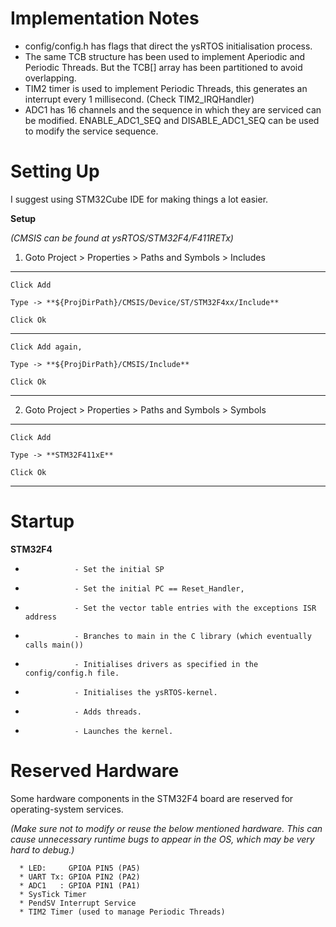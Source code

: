 # Implementation Notes

 + config/config.h has flags that direct the ysRTOS initialisation process.
 + The same TCB structure has been used to implement Aperiodic and Periodic Threads. But the TCB[] array has been partitioned to avoid overlapping.
 + TIM2 timer is used to implement Periodic Threads, this generates an interrupt every 1 millisecond. (Check TIM2_IRQHandler)
 + ADC1 has 16 channels and the sequence in which they are serviced can be modified. ENABLE_ADC1_SEQ and DISABLE_ADC1_SEQ can be used to modify the service sequence.

# Setting Up
 
 I suggest using STM32Cube IDE for making things a lot easier.

 **Setup**
 
 *(CMSIS can be found at ysRTOS/STM32F4/F411RETx)*
 
 1. Goto Project > Properties > Paths and Symbols > Includes
  
  ----------------------------------------------------------------------------------------
 	Click Add
  
 	Type -> **${ProjDirPath}/CMSIS/Device/ST/STM32F4xx/Include**
  
 	Click Ok
  
  ----------------------------------------------------------------------------------------

 	Click Add again,
  
 	Type -> **${ProjDirPath}/CMSIS/Include**
  
 	Click Ok
  
  ----------------------------------------------------------------------------------------

 2. Goto Project > Properties > Paths and Symbols > Symbols
   
  ---------------------------------------------------------------------------------------- 
 	Click Add
  
 	Type -> **STM32F411xE**
  
 	Click Ok
  ----------------------------------------------------------------------------------------
  
  # Startup
  
  **STM32F4** 
  *                - Set the initial SP
  *                - Set the initial PC == Reset_Handler,
  *                - Set the vector table entries with the exceptions ISR address
  *                - Branches to main in the C library (which eventually calls main())
  *                - Initialises drivers as specified in the config/config.h file.
  *                - Initialises the ysRTOS-kernel.
  *                - Adds threads.
  *                - Launches the kernel.

  # Reserved Hardware
  
  Some hardware components in the STM32F4 board are reserved for operating-system services.
  
  *(Make sure not to modify or reuse the below mentioned hardware. This can cause unnecessary runtime bugs to appear in the OS, which may be very hard to debug.)*
  
      * LED:     GPIOA PIN5 (PA5)
      * UART Tx: GPIOA PIN2 (PA2)
      * ADC1   : GPIOA PIN1 (PA1)
      * SysTick Timer
      * PendSV Interrupt Service
      * TIM2 Timer (used to manage Periodic Threads)
